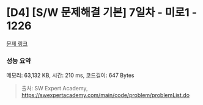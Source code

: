 # [D4] [S/W 문제해결 기본] 7일차 - 미로1 - 1226 

[문제 링크](https://swexpertacademy.com/main/code/problem/problemDetail.do?contestProbId=AV14vXUqAGMCFAYD) 

### 성능 요약

메모리: 63,132 KB, 시간: 210 ms, 코드길이: 647 Bytes



> 출처: SW Expert Academy, https://swexpertacademy.com/main/code/problem/problemList.do